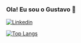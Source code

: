 ### Ola! Eu sou o Gustavo 👋
[![Linkedin](https://img.shields.io/badge/LinkedIn-0077B5?style=for-the-badge&logo=linkedin&logoColor=white)](https://www.linkedin.com/in/gustavo-cassimiro-a606451ba/)

[![Top Langs](https://github-readme-stats.vercel.app/api/top-langs/?username=GustavoCassimiro9&layout=compact&theme=dracula)](https://github.com/anuraghazra/github-readme-stats)
